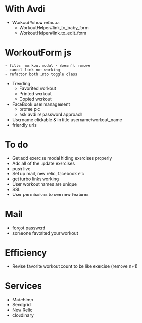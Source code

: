 # With Avdi
* Workout#show refactor
	- WorkoutHelper#link_to_baby_form
	- WorkoutHelper#link_to_edit_form
# WorkoutForm js
	- filter workout modal - doesn't remove
	- cancel link not working
	- refactor both into toggle class
* Trending
	- Favorited workout
	- Printed workout
	- Copied workout
* FaceBook user management
	- profile pic
    - ask avdi re password approach
* Username clickable & in title username/workout_name
* friendly urls

# To do
* Get add exercise modal hiding exercises properly
* Add all of the update exercises
* push live
* Set up mail, new relic, facebook etc
* get turbo links working
* User workout names are unique
* SSL
* User permissions to see new features

# Mail
* forgot password
* someone favorited your workout

# Efficiency

* Revise favorite workout count to be like exercise (remove n+1)

# Services
* Mailchimp
* Sendgrid
* New Relic
* cloudinary
